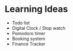 # Learning Ideas

- Todo list
- Digital Clock / Stop watch
- Pomodoro timer
- Booking system
- Finance Tracker